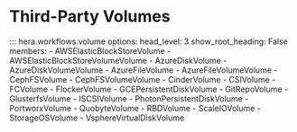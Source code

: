 # Third-Party Volumes

::: hera.workflows.volume
    options:
        head_level: 3
        show_root_heading: False
        members:
        - AWSElasticBlockStoreVolume
        - AWSElasticBlockStoreVolumeVolume
        - AzureDiskVolume
        - AzureDiskVolumeVolume
        - AzureFileVolume
        - AzureFileVolumeVolume
        - CephFSVolume
        - CephFSVolumeVolume
        - CinderVolume
        - CSIVolume
        - FCVolume
        - FlockerVolume
        - GCEPersistentDiskVolume
        - GitRepoVolume
        - GlusterfsVolume
        - ISCSIVolume
        - PhotonPersistentDiskVolume
        - PortworxVolume
        - QuobyteVolume
        - RBDVolume
        - ScaleIOVolume
        - StorageOSVolume
        - VsphereVirtualDiskVolume
